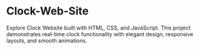 # Clock-Web-Site
Explore Clock Website built with HTML, CSS, and JavaScript.  This project demonstrates real-time clock functionality with elegant design, responsive layouts, and smooth animations.
